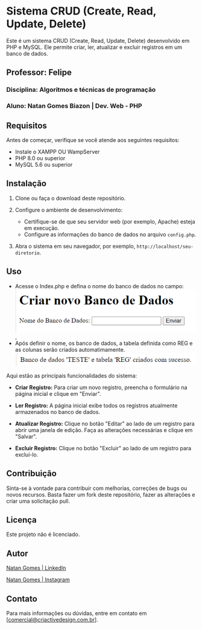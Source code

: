 # Sistema CRUD (Create, Read, Update, Delete)

Este é um sistema CRUD (Create, Read, Update, Delete) desenvolvido em PHP e MySQL. Ele permite criar, ler, atualizar e excluir registros em um banco de dados.

## Professor: Felipe
### Disciplina: Algoritmos e técnicas de programação
### Aluno: Natan Gomes Biazon | Dev. Web - PHP

## Requisitos

Antes de começar, verifique se você atende aos seguintes requisitos:

- Instale o XAMPP OU WampServer
- PHP 8.0 ou superior
- MySQL 5.6 ou superior

## Instalação

1. Clone ou faça o download deste repositório.

2. Configure o ambiente de desenvolvimento:

   - Certifique-se de que seu servidor web (por exemplo, Apache) esteja em execução.
   - Configure as informações do banco de dados no arquivo `config.php`.

3. Abra o sistema em seu navegador, por exemplo, `http://localhost/seu-diretorio`.

## Uso

- Acesse o Index.php e defina o nome do banco de dados no campo:
![Alt text](image.png),<br>
- Após definir o nome, os banco de dados, a tabela definida como REG e as colunas serão criados automatimamente.
![Alt text](image-1.png)

Aqui estão as principais funcionalidades do sistema:

- **Criar Registro:** Para criar um novo registro, preencha o formulário na página inicial e clique em "Enviar".

- **Ler Registro:** A página inicial exibe todos os registros atualmente armazenados no banco de dados.

- **Atualizar Registro:** Clique no botão "Editar" ao lado de um registro para abrir uma janela de edição. Faça as alterações necessárias e clique em "Salvar".

- **Excluir Registro:** Clique no botão "Excluir" ao lado de um registro para excluí-lo.

## Contribuição

Sinta-se à vontade para contribuir com melhorias, correções de bugs ou novos recursos. Basta fazer um fork deste repositório, fazer as alterações e criar uma solicitação pull.

## Licença

Este projeto não é licenciado.

## Autor

[Natan Gomes | LinkedIn](https://www.linkedin.com/company/criactivedesign)
<br>

[Natan Gomes | Instagram](https://www.instagram.com/criactivedesign)

## Contato

Para mais informações ou dúvidas, entre em contato em [comercial@criactivedesign.com.br].

